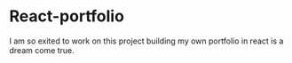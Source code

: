 # React-portfolio
I am so exited to work on this project building my own portfolio in react is a dream come true.
